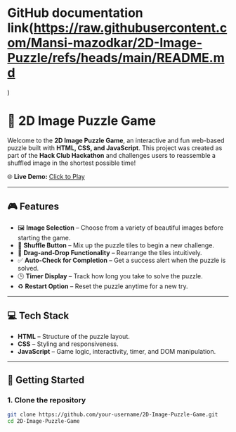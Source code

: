 # **GitHub documentation link**(https://raw.githubusercontent.com/Mansi-mazodkar/2D-Image-Puzzle/refs/heads/main/README.md
)

# 🧩 2D Image Puzzle Game

Welcome to the **2D Image Puzzle Game**, an interactive and fun web-based puzzle built with **HTML, CSS, and JavaScript**. This project was created as part of the **Hack Club Hackathon** and challenges users to reassemble a shuffled image in the shortest possible time!

🌐 **Live Demo:** [Click to Play](https://2-d-image-puzzle.vercel.app/)

---

## 🎮 Features

- 🖼️ **Image Selection** – Choose from a variety of beautiful images before starting the game.
- 🔄 **Shuffle Button** – Mix up the puzzle tiles to begin a new challenge.
- 🧠 **Drag-and-Drop Functionality** – Rearrange the tiles intuitively.
- ✅ **Auto-Check for Completion** – Get a success alert when the puzzle is solved.
- 🕒 **Timer Display** – Track how long you take to solve the puzzle.
- ♻️ **Restart Option** – Reset the puzzle anytime for a new try.

---

## 💻 Tech Stack

- **HTML** – Structure of the puzzle layout.
- **CSS** – Styling and responsiveness.
- **JavaScript** – Game logic, interactivity, timer, and DOM manipulation.

---

## 🚀 Getting Started

### 1. Clone the repository
```bash
git clone https://github.com/your-username/2D-Image-Puzzle-Game.git
cd 2D-Image-Puzzle-Game
